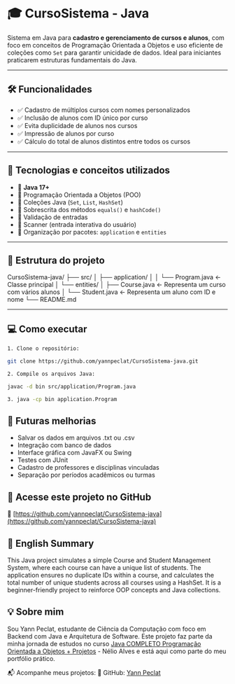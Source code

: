 # 🎓 CursoSistema - Java

Sistema em Java para **cadastro e gerenciamento de cursos e alunos**, com foco em conceitos de Programação Orientada a Objetos e uso eficiente de coleções como `Set` para garantir unicidade de dados. Ideal para iniciantes praticarem estruturas fundamentais do Java.

---

## 🛠️ Funcionalidades

- ✅ Cadastro de múltiplos cursos com nomes personalizados
- ✅ Inclusão de alunos com ID único por curso
- ✅ Evita duplicidade de alunos nos cursos
- ✅ Impressão de alunos por curso
- ✅ Cálculo do total de alunos distintos entre todos os cursos

---

## 🚀 Tecnologias e conceitos utilizados

- 🔹 **Java 17+**
- 🔹 Programação Orientada a Objetos (POO)
- 🔹 Coleções Java (`Set`, `List`, `HashSet`)
- 🔹 Sobrescrita dos métodos `equals()` e `hashCode()`
- 🔹 Validação de entradas
- 🔹 Scanner (entrada interativa do usuário)
- 🔹 Organização por pacotes: `application` e `entities`

---

## 📁 Estrutura do projeto

CursoSistema-java/
├── src/
│ ├── application/
│ │ └── Program.java ← Classe principal
│ └── entities/
│ ├── Course.java ← Representa um curso com vários alunos
│ └── Student.java ← Representa um aluno com ID e nome
└── README.md

---

## 💻 Como executar

```bash
1. Clone o repositório:

git clone https://github.com/yannpeclat/CursoSistema-java.git

2. Compile os arquivos Java:

javac -d bin src/application/Program.java

3. java -cp bin application.Program
```

## 🌟 Futuras melhorias

- Salvar os dados em arquivos .txt ou .csv
- Integração com banco de dados
- Interface gráfica com JavaFX ou Swing
- Testes com JUnit
- Cadastro de professores e disciplinas vinculadas
- Separação por períodos acadêmicos ou turmas

## 📌 Acesse este projeto no GitHub

🔗 [https://github.com/yannpeclat/CursoSistema-java](https://github.com/yannpeclat/CursoSistema-java)

## 💬 English Summary

This Java project simulates a simple Course and Student Management System, where each course can have a unique list of students. The application ensures no duplicate IDs within a course, and calculates the total number of unique students across all courses using a HashSet. It is a beginner-friendly project to reinforce OOP concepts and Java collections.

## 💡 Sobre mim

Sou Yann Peclat, estudante de Ciência da Computação com foco em Backend com Java e Arquitetura de Software. Este projeto faz parte da minha jornada de estudos no curso [Java COMPLETO Programação Orientada a Objetos + Projetos](https://www.udemy.com/course/java-curso-completo/) - Nélio Alves e está aqui como parte do meu portfólio prático.

📬 Acompanhe meus projetos:
🔗 GitHub: [Yann Peclat](https://github.com/yannpeclat)

